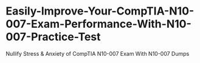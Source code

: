 # Easily-Improve-Your-CompTIA-N10-007-Exam-Performance-With-N10-007-Practice-Test
Nullify Stress &amp; Anxiety of CompTIA N10-007 Exam With N10-007 Dumps
